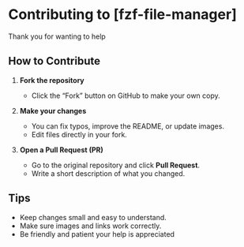 # Contributing to [fzf-file-manager]

Thank you for wanting to help

## How to Contribute

1. **Fork the repository**  
   - Click the “Fork” button on GitHub to make your own copy.

2. **Make your changes**  
   - You can fix typos, improve the README, or update images.  
   - Edit files directly in your fork.

3. **Open a Pull Request (PR)**  
   - Go to the original repository and click **Pull Request**.  
   - Write a short description of what you changed.

## Tips
- Keep changes small and easy to understand.  
- Make sure images and links work correctly.  
- Be friendly and patient your help is appreciated
